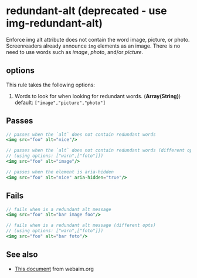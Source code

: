 # redundant-alt (deprecated - use img-redundant-alt)

Enforce img alt attribute does not contain the word image, picture, or photo.
Screenreaders already announce `img` elements as an image. There is no need to use
words such as *image*, *photo*, and/or *picture*.


## options

This rule takes the following options:
  1.  Words to look for when looking for redundant words. (**Array(String)**)
      default: `["image","picture","photo"]`

## Passes

```jsx harmony
// passes when the `alt` does not contain redundant words
<img src="foo" alt="nice"/>

// passes when the `alt` does not contain redundant words (different opts)
// (using options: ["warn",["foto"]])
<img src="foo" alt="image"/>

// passes when the element is aria-hidden
<img src="foo" alt="nice" aria-hidden="true"/>
```

## Fails

```jsx harmony
// fails when is a redundant alt message
<img src="foo" alt="bar image foo"/>

// fails when is a redundant alt message (different opts)
// (using options: ["warn",["foto"]])
<img src="foo" alt="bar foto"/>
```

## See also

 - [This document](http://webaim.org/techniques/alttext) from webaim.org
